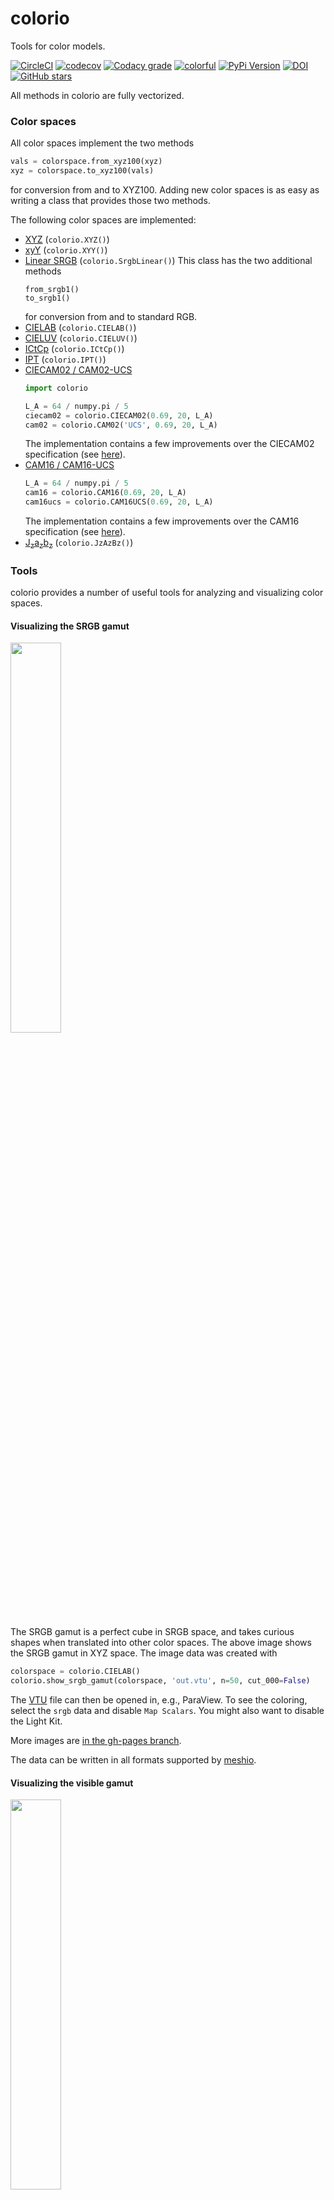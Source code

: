 # colorio

Tools for color models.

[![CircleCI](https://img.shields.io/circleci/project/github/nschloe/colorio/master.svg)](https://circleci.com/gh/nschloe/colorio/tree/master)
[![codecov](https://img.shields.io/codecov/c/github/nschloe/colorio.svg)](https://codecov.io/gh/nschloe/colorio)
[![Codacy grade](https://img.shields.io/codacy/grade/b23fbc2af9884315bd7d6275aa2629b6.svg)](https://app.codacy.com/app/nschloe/colorio/dashboard)
[![colorful](https://img.shields.io/badge/colorful-very-ff69b4.svg)](https://github.com/nschloe/colorio)
[![PyPi Version](https://img.shields.io/pypi/v/colorio.svg)](https://pypi.python.org/pypi/colorio)
[![DOI](https://zenodo.org/badge/DOI/10.5281/zenodo.1172995.svg)](https://doi.org/10.5281/zenodo.1172995)
[![GitHub stars](https://img.shields.io/github/stars/nschloe/colorio.svg?style=social&label=Stars)](https://github.com/nschloe/colorio)

All methods in colorio are fully vectorized.

### Color spaces

All color spaces implement the two methods
```python
vals = colorspace.from_xyz100(xyz)
xyz = colorspace.to_xyz100(vals)
```
for conversion from and to XYZ100. Adding new color spaces is as easy as
writing a class that provides those two methods.

The following color spaces are implemented:

 * [XYZ](https://en.wikipedia.org/wiki/CIE_1931_color_space) (`colorio.XYZ()`)
 * [xyY](https://en.wikipedia.org/wiki/CIE_1931_color_space#CIE_xy_chromaticity_diagram_and_the_CIE_xyY_color_space) (`colorio.XYY()`)
 * [Linear SRGB](https://en.wikipedia.org/wiki/SRGB)  (`colorio.SrgbLinear()`)
   This class has the two additional methods
   ```
   from_srgb1()
   to_srgb1()
   ```
   for conversion from and to standard RGB.
 * [CIELAB](https://en.wikipedia.org/wiki/Lab_color_space) (`colorio.CIELAB()`)
 * [CIELUV](https://en.wikipedia.org/wiki/CIELUV) (`colorio.CIELUV()`)
 * [ICtCp](https://en.wikipedia.org/wiki/ICtCp) (`colorio.ICtCp()`)
 * [IPT](http://www.ingentaconnect.com/content/ist/cic/1998/00001998/00000001/art00003)
   (`colorio.IPT()`)
 * [CIECAM02 / CAM02-UCS](https://en.wikipedia.org/wiki/CIECAM02)
   ```python
   import colorio

   L_A = 64 / numpy.pi / 5
   ciecam02 = colorio.CIECAM02(0.69, 20, L_A)
   cam02 = colorio.CAM02('UCS', 0.69, 20, L_A)
   ```
   The implementation contains a few improvements over the CIECAM02
   specification (see [here](https://arxiv.org/abs/1802.06067)).
 * [CAM16 / CAM16-UCS](https://doi.org/10.1002/col.22131)
   ```python
   L_A = 64 / numpy.pi / 5
   cam16 = colorio.CAM16(0.69, 20, L_A)
   cam16ucs = colorio.CAM16UCS(0.69, 20, L_A)
   ```
   The implementation contains a few improvements over the CAM16
   specification (see [here](https://arxiv.org/abs/1802.06067)).
 * [J<sub>z</sub>a<sub>z</sub>b<sub>z</sub>](https://doi.org/10.1364/OE.25.015131)
   (`colorio.JzAzBz()`)


### Tools

colorio provides a number of useful tools for analyzing and visualizing color
spaces.

#### Visualizing the SRGB gamut

<img src="https://nschloe.github.io/colorio/srgb-gamut-cielab.png" width="40%">

The SRGB gamut is a perfect cube in SRGB space, and takes curious shapes when
translated into other color spaces. The above image shows the SRGB gamut in XYZ
space. The image data was created with
```python
colorspace = colorio.CIELAB()
colorio.show_srgb_gamut(colorspace, 'out.vtu', n=50, cut_000=False)
```
The [VTU](https://www.vtk.org/VTK/img/file-formats.pdf) file can then be opened
in, e.g., ParaView. To see the coloring, select the `srgb` data and disable
`Map Scalars`. You might also want to disable the Light Kit.

More images are [in the gh-pages
branch](https://github.com/nschloe/colorio/tree/gh-pages).

The data can be written in all formats supported by
[meshio](https://github.com/nschloe/meshio).

#### Visualizing the visible gamut

<img src="https://nschloe.github.io/colorio/visible-d65-xyz.png" width="40%">

Same as above, but with the gamut visible under a given illuminant.
```python
colorspace = colorio.XYZ()
illuminant = colorio.illuminants.d65()
observer = colorio.observers.cie_1931_2()
colorio.show_visible_gamut(colorspace, observer, illuminant, 'visible.vtu')
```
The gamut is shown in grey since SRGB screens are not able to display the
colors.

#### The xy-gamut

<img src="https://nschloe.github.io/colorio/xy-gamut.png" width="40%">

Show the classical visible gamut in xy with [Planckian
locus](https://en.wikipedia.org/wiki/Planckian_locus) and the SRGB colors (at
maximum luminosity).

```python
colorio.show_gamut_diagram()
```


#### Show experimental data

colorio contains lots of experimental data sets some of which can be used to
assess certain properties of color spaces.

###### Ebner-Fairchild

<img src="https://nschloe.github.io/colorio/ebner_fairchild_jzazbz.png" width="40%">

For example
```python
colorspace = colorio.JzAzBz()
colorio.show_ebner_fairchild(colorspace)
```
shows constant-hue data from [the Ebner-Fairchild
experiments](https://doi.org/10.1117/12.298269) in the
a<sub>z</sub>b<sub>z</sub>-plane of the
J<sub>z</sub>a<sub>z</sub>b<sub>z</sub> color space. (Ideally, all colors in
one set sit on a line.)


###### MacAdam

<img src="https://nschloe.github.io/colorio/macadam.png" width="30%">

The famous MacAdam ellipses (from [this
article](https://doi.org/10.1364%2FJOSA.32.000247)) can be plotted with
```python
colorio.show_macadam(
    scaling=10,
    plot_filter_positions=False,
    plot_standard_deviations=False
    )
```


###### Hung-Berns
Likewise for [Hung-Berns](https://doi.org/10.1002/col.5080200506):

<img src="https://nschloe.github.io/colorio/hung_berns_jzazbz.png" width="40%">

```python
colorspace = colorio.JzAzBz()
colorio.show_hung_berns(colorspace)
```

##### Munsell
[Munsell color data](https://www.rit.edu/cos/colorscience/rc_munsell_renotation.php) is visualized with

<img src="https://nschloe.github.io/colorio/munsell_cieluv.png" width="40%">

```python
colorspace = colorio.CIELUV()
colorio.show_munsell(colorspace, V=5)
```

#### Color differences

Color differences in any space can be computed with `colorio.delta(a, b)`.

The images below all show the SRGB gamut in the respective color space.


### Installation

colorio is [available from the Python Package Index](https://pypi.python.org/pypi/colorio/), so with
```
pip install -U colorio
```
you can install/upgrade.

### Testing

To run the tests, simply check out this repository and run
```
pytest
```

### Distribution

To create a new release

1. bump the `__version__` number,

2. publish to PyPi and GitHub:
    ```
    $ make publish
    ```

### License
colorio is published under the [MIT license](https://en.wikipedia.org/wiki/MIT_License).
